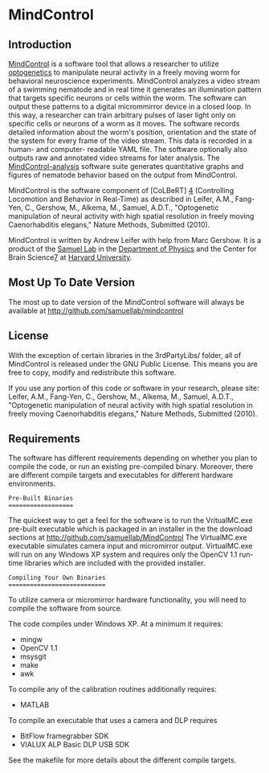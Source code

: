 MindControl
===========

Introduction
------------

[MindControl][1] is a software tool that allows a researcher to utilize [optogenetics][2] to manipulate neural activity in a freely moving worm for behavioral neuroscience experiments. MindControl analyzes a video stream of a swimming nematode and in real time it generates an illumination pattern that targets specific neurons or cells within the worm. The software can output these patterns to a digital micrommirror device in a closed loop. In this way, a researcher can train arbitrary pulses of laser light only on specific cells or neurons of a worm as it moves. The software records detailed information about the worm's position, orientation and the state of the system for every frame of the video stream. This data is recorded in a human- and computer- readable YAML file. The software optionally also outputs raw and annotated video streams for later analysis. The [MindControl-analysis][3] software suite generates quantitative graphs and figures of nematode behavior based on the output from MindControl.

MindControl is the software component of [CoLBeRT] [4] (Controlling Locomotion and Behavior in Real-Time) as described in Leifer, A.M., Fang-Yen, C., Gershow, M., Alkema, M., Samuel, A.D.T., "Optogenetic manipulation of neural activity with high spatial resolution in freely moving Caenorhabditis elegans," Nature Methods, Submitted (2010).

MindControl is written by Andrew Leifer with help from Marc Gershow. It is a product of the [Samuel Lab][5] in the [Department of Physics][6] and the Center for Brain Science[7] at [Harvard University][8]. 

  [1]: http://github.com/samuellab/mindcontrol
  [2]: 	http://en.wikipedia.org/wiki/Optogenetics
  [3]: http://github.com/samuellab/mindcontrol-analysis
  [4]: http://colbert.physics.harvard.edu
  [5]: http://worms.physics.harvard.edu
  [6]: http://physics.harvard.edu/
  [7]: http://cbs.fas.harvard.edu/
  [8]: http://harvard.edu

Most Up To Date Version
-----------------------
The most up to date version of the MindControl software will always be available at http://github.com/samuellab/mindcontrol 

License
-------
With the exception of certain libraries in the 3rdPartyLibs/ folder, all of MindControl is released under the GNU Public License. This means you are free to copy, modify and redistribute this software. 

If you use any portion of this code or software in your research, please site:
Leifer, A.M., Fang-Yen, C., Gershow, M., Alkema, M., Samuel, A.D.T., "Optogenetic manipulation of neural activity with high spatial resolution in freely moving Caenorhabditis elegans," Nature Methods, Submitted (2010).

Requirements
------------
The software has different requirements depending on whether you plan to compile the code, or run an existing pre-compiled binary. Moreover, there are different compile targets and executables for different hardware environments. 
	
	Pre-Built Binaries
	==================
The quickest way to get a feel for the software is to run the VritualMC.exe pre-built executable which is packaged in an installer in the the download sections at http://github.com/samuellab/MindControl The VirtualMC.exe executable simulates camera input and micromirror output. VirtualMC.exe will run on any Windows XP system and requires only the OpenCV 1.1 run-time libraries  which are included with the provided installer. 

	Compiling Your Own Binaries
	===========================
To utilize camera or micromirror hardware functionality, you will need to compile the software from source. 

The code compiles under Windows XP. At a minimum it requires:

*	mingw
*	OpenCV 1.1
*	msysgit
*	make
*	awk

To compile any of the calibration routines additionally requires:
*	MATLAB

To compile an executable that uses a camera and DLP requires
*	BitFlow framegrabber SDK
*	VIALUX ALP Basic DLP USB SDK

See the makefile for more details about the different compile targets. 

